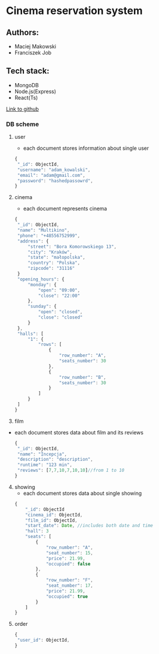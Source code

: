 # Cinema reservation system

## Authors: 
- Maciej Makowski
- Franciszek Job

## Tech stack:
- MongoDB
- Node.js(Express)
- React(Ts)

[Link to github](https://github.com/maciejmakowski2003/Cinema-reservation-system)

### DB scheme 

1. user
   - each document stores information about single user 
   ```js
   {
    "_id": ObjectId, 
    "username": "adam_kowalski",
    "email": "adam@gmail.com",
    "password": "hashedpassowrd", 
   }
   ```

2. cinema
   - each document represents cinema
   ```js
   {
    "_id": ObjectId, 
    "name": "Multikino",
    "phone": "+48556752999", 
    "address": {
        "street": "Bora Komorowskiego 13",
        "city": "Kraków",
        "state": "małopolska",
        "country": "Polska",
        "zipcode": "31116"
    }
    "opening_hours": {
        "monday": {
            "open": "09:00", 
            "close": "22:00"
        },
        "sunday": {
            "open": "closed", 
            "close": "closed"
        }
    },
    "halls": [
        "1": {
            "rows": [
                {
                    "row_number": "A",
                    "seats_number": 30
                },
                {
                    "row_number": "B",
                    "seats_number": 30
                }
            ]
        }
    ]
   }
   ```
3. film
 - each document stores data about film and its reviews
   ```js
   {
    "_id": ObjectId,
    "name": "Incepcja",
    "description": "description",
    "runtime": "123 min",
    "reviews": [7,7,10,7,10,10]//from 1 to 10
   }
   ```
4. showing
   - each document stores data about single showing 
    ```js
    {
        "_id": ObjectId
        "cinema_id": ObjectId, 
        "film_id": ObjectId,
        "start_date": Date, //includes both date and time
        "hall": 3
        "seats": [
            {
                "row_number": "A",
                "seat_number": 15,
                "price": 21.99,
                "occupied": false
            },
            {
                "row_number": "F",
                "seat_number": 17,
                "price": 21.99,
                "occupied": true
            }
        ]
    }
    ```
5. order
   ```js
   {
    "user_id": ObjectId,
   }
   ```
